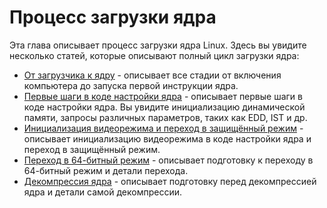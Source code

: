 # Процесс загрузки ядра

Эта глава описывает процесс загрузки ядра Linux. 
Здесь вы увидите несколько статей, которые описывают полный цикл загрузки ядра:

* [От загрузчика к ядру](linux-bootstrap-1.md) - описывает все стадии от включения компьютера до запуска первой инструкции ядра.
* [Первые шаги в коде настройки ядра](linux-bootstrap-2.md) - описывает первые шаги в коде настройки ядра. Вы увидите инициализацию динамической памяти, запросы различных параметров, таких как EDD, IST и др.
* [Инициализация видеорежима и переход в защищённый режим](linux-bootstrap-3.md) - описывает инициализацию видеорежима в коде настройки ядра и переход в защищённый режим.
* [Переход в 64-битный режим](linux-bootstrap-4.md) - описывает подготовку к переходу в 64-битный режим и детали перехода.
* [Декомпрессия ядра](linux-bootstrap-5.md) - описывает подготовку перед декомпрессией ядра и детали самой декомпрессии.
